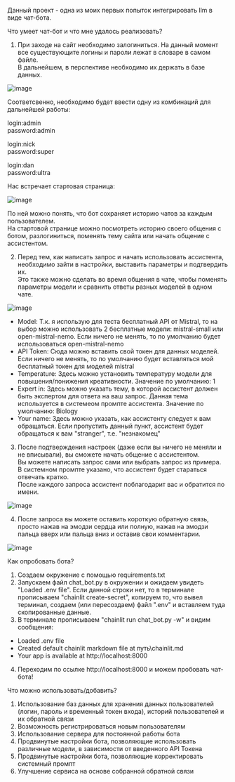 Данный проект - одна из моих первых попыток интегрировать llm в виде чат-бота.  

Что умеет чат-бот и что мне удалось реализовать?  

1) При заходе на сайт необходимо залогиниться. На данный момент все существующите логины и пароли лежат в словаре в самом файле.  
В дальнейшем, в перспективе необходимо их держать в базе данных.  

![image](https://github.com/user-attachments/assets/366acf24-69ff-4a34-8429-71d795fd71d9)

Соответсвенно, необходимо будет ввести одну из комбинаций для дальнейшей работы:  

login:admin  
password:admin  

login:nick  
password:super  

login:dan  
password:ultra  

Нас встречает стартовая страница:  

![image](https://github.com/user-attachments/assets/d8285196-9075-4dc3-adcb-feb311633158)

По ней можно понять, что бот сохраняет историю чатов за каждым пользователем.  
На стартовой странице можно посмотреть историю своего общения с ботом, разлогиниться, поменять тему сайта или начать общение с ассистентом.  

2) Перед тем, как написать запрос и начать использовать ассистента, необходимо зайти в настройки, выставить параметры и подтвердить их.  
Это также можно сделать во время общения в чате, чтобы поменять параметры модели и сравнить ответы разных моделей в одном чате.  

![image](https://github.com/user-attachments/assets/110b2c97-ee46-4430-a6db-8ca304e46a2d)

- Model: Т.к. я использую для теста бесплатный API от Mistral, то на выбор можно использовать 2 бесплатные модели: mistral-small или open-mistral-nemo. Если ничего не менять, то по умолчанию будет использоваться open-mistral-nemo
- API Token: Сюда можно вставить свой токен для данных моделей. Если ничего не менять, то по умолчанию будет вставляться мой бесплатный токен для моделей mistral
- Temperature: Здесь можно установить температуру модели для повышения/понижения креативности. Значение по умолчанию: 1
- Expert in: Здесь можно указать тему, в которой ассистент должен быть экспертом для ответа на ваш запрос. Данная тема используется в системеом промпте ассистента. Значение по умолчанию: Biology
- Your name: Здесь можно указать, как ассистенту следует к вам обращаться. Если пропустить данный пункт, ассистент будет обращаться к вам "stranger", т.е. "незнакомец"

3) После подтверждения настроек (даже если вы ничего не меняли и не вписывали), вы сможете начать общение с ассистентом.  
Вы можете написать запрос сами или выбрать запрос из примера.  
В системном промпте указано, что ассистент будет стараться отвечать кратко.  
После каждого запроса ассистент поблагодарит вас и обратится по имени.  

![image](https://github.com/user-attachments/assets/afbd2707-1339-4b6b-9a2e-c4c3527b4dde)

4) После запроса вы можете оставить короткую обратную связь, просто нажав на эмодзи сердца или полную, нажав на эмодзи пальца вверх или пальца вниз и оставив свои комментарии.

![image](https://github.com/user-attachments/assets/0ec8656d-957b-4ef2-ba91-6b92cd71997e)

Как опробовать бота?

1) Создаем окружение с помощью requirements.txt
2) Запускаем файл chat_bot.py в окружении и ожидаем увидеть "Loaded .env file". Если данной строки нет, то в терминале прописываем "chainlit create-secret", копируем то, что вывел терминал, создаем (или пересоздаем) файл ".env" и вставляем туда скопированные данные.
3) В терминале прописываем "chainlit run chat_bot.py -w" и видим сообщения:
- Loaded .env file
- Created default chainlit markdown file at путь\chainlit.md
- Your app is available at http://localhost:8000
4) Переходим по ссылке http://localhost:8000 и можем пробовать чат-бота!

Что можно использовать/добавить?

1) Использование баз данных для хранения данных пользователей (логин, пароль и временный токен входа), историй пользователей и их обратной связи
2) Возможность регистрироваться новым пользователям
3) Использование сервера для постоянной работы бота
4) Продвинутые настройки бота, позволяющие использовать различные модели, в зависимости от введенного API Токена
5) Продвинутые настройки бота, позволяющие корректировать системный промпт
6) Улучшение сервиса на основе собранной обратной связи
